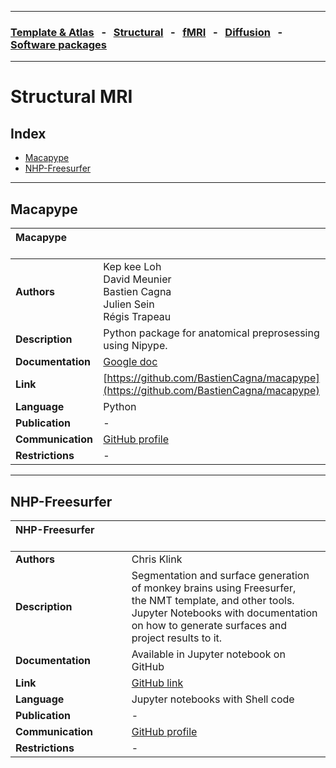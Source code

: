 
---

### [Template & Atlas](templates_and_atlases.md) &nbsp;  - &nbsp;  [Structural](pipelines_structural.md) &nbsp;  - &nbsp;  [fMRI](pipelines_fmri.md) &nbsp;  - &nbsp;  [Diffusion](pipelines_diffusion.md) &nbsp;  - &nbsp;  [Software packages](software_packages.md)   

---    

# Structural MRI

## Index     
- [Macapype](pipelines_structural.md#Macapype)
- [NHP-Freesurfer](pipelines_structural.md#NHP-Freesurfer)

---

## Macapype  

| **Macapype**  &emsp; &emsp; &emsp; &emsp; &emsp; &emsp; &emsp; |   &emsp; &emsp; &emsp; &emsp; &emsp; &emsp; &emsp; &emsp; &emsp; &emsp; &emsp; &emsp; &emsp; &emsp; &emsp; &emsp; &emsp; &emsp;  &emsp; &emsp; &emsp; &emsp;  &emsp; &emsp; &emsp; &emsp;  &emsp; &emsp; &emsp; &emsp; &nbsp; | 
| :------------------ | :-------------------------------------------------------------------------------------- |
| **Authors**         | Kep kee Loh<br> David Meunier<br> Bastien Cagna<br> Julien Sein<br> Régis Trapeau       |
| **Description**     | Python package for anatomical preprosessing using Nipype.                               |
| **Documentation**   | [Google doc](https://docs.google.com/document/d/11zeyjY46AsLZcf-Y5Q_LjIoE_aYkN8DaLwZIElF2ctE) |
| **Link**            | [https://github.com/BastienCagna/macapype](https://github.com/BastienCagna/macapype)    |
| **Language**        | Python                                                                                  |
| **Publication**     | -                                                                                       |
| **Communication**   | [GitHub profile](https://github.com/BastienCagna)                                       |
| **Restrictions**    | -                                                                                       |      

---

## NHP-Freesurfer  

| **NHP-Freesurfer**  &ensp; &emsp; &emsp; &emsp;  &emsp; &emsp; &emsp;  &emsp; &emsp; &emsp; &nbsp;|   &emsp; &emsp; &emsp; &emsp; &emsp; &emsp; &emsp; &emsp; &emsp; &emsp; &emsp; &emsp; &emsp; &emsp; &emsp; &emsp; &emsp; &emsp; &nbsp;              | 
| :------------------ | :-------------------------------------------------------------------------------------- |
| **Authors**         | Chris Klink                                                                             |
| **Description**     | Segmentation and surface generation of monkey brains using Freesurfer,<br> the NMT template, and other tools. Jupyter Notebooks with documentation on how to generate surfaces and project results to it.              |
| **Documentation**   | Available in Jupyter notebook on GitHub                                                 |
| **Link**            | [GitHub link](https://github.com/VisionandCognition/NHP-Freesurfer/tree/public)         |
| **Language**        | Jupyter notebooks with Shell code                                                       |
| **Publication**     | -                                                                                       |
| **Communication**   | [GitHub profile](https://github.com/pcklink)                                            |
| **Restrictions**    | -                                                                                       |
